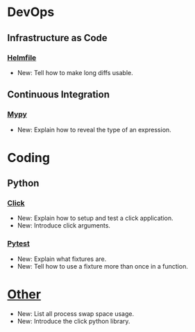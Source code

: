 # DevOps

## Infrastructure as Code

### [Helmfile](helmfile.md)

* New: Tell how to make long diffs usable.

## Continuous Integration

### [Mypy](mypy.md)

* New: Explain how to reveal the type of an expression.

# Coding

## Python

### [Click](click.md)

* New: Explain how to setup and test a click application.
* New: Introduce click arguments.

### [Pytest](pytest.md)

* New: Explain what fixtures are.
* New: Tell how to use a fixture more than once in a function.

# [Other](linux.md)

* New: List all process swap space usage.
* New: Introduce the click python library.